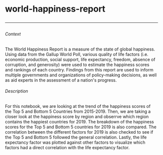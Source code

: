 # world-happiness-report <hr>

###### Context

The World Happiness Report is a measure of the state of global happiness. Using data from the Gallup World Poll, various quality of life factors (i.e. economic production, social support, life expectancy, freedom, absence of corruption, and generosity) were used to estimate the happiness scores and rankings of each country. Findings from this report are used to inform multiple governments and organizations of policy-making decisions, as well as aid experts in the assessment of a nation's progress. 


###### Description

For this notebook, we are looking at the trend of the happiness scores of the Top 5 and Bottom 5 Countries from 2015-2019. Then, we are taking a closer look at the happiness score by region and obserrve which region contains the happiest countries for 2019. The breakdown of the happiness scores for the Top 5 and Bottom 5 countries for 2019 is also compared. The correlation between the different factors for 2019 is also checked to see if the Top 5 and Bottom 5 followed the general correlation. Lastly, the life expectancy factor was plotted against other factors to visualize which factors had a direct correlation with the life expectancy factor.
